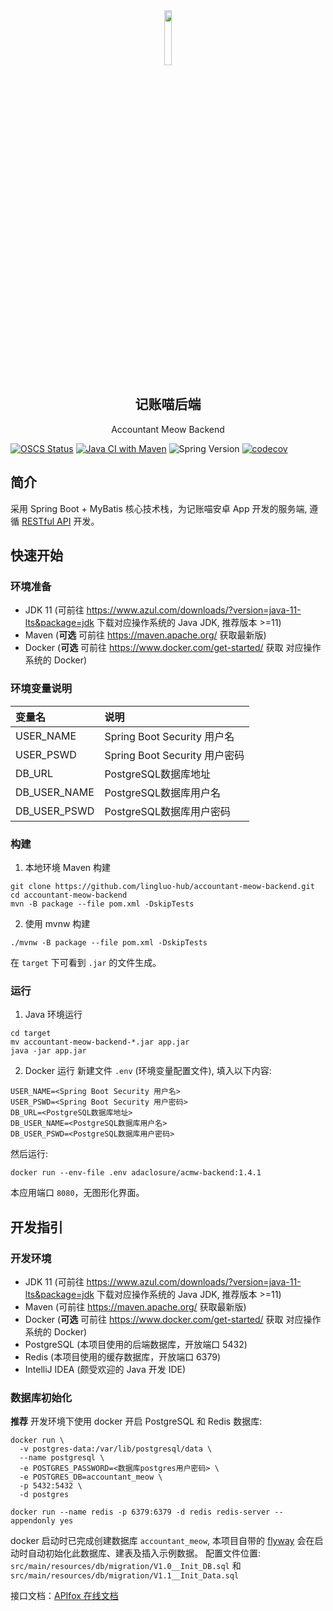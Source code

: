 <div align=center>
<img src='https://user-images.githubusercontent.com/25563773/171997432-ff332de2-f85d-44e2-87d1-67247f73df9a.png' width="15%" />
</div>
<h2 align="center">记账喵后端</h2>
<p align="center">Accountant Meow Backend</p>

[![OSCS Status](https://www.oscs1024.com/platform/badge/lingluo-hub/accountant-meow-backend.svg?size=small)](https://www.oscs1024.com/project/lingluo-hub/accountant-meow-backend?ref=badge_small)
[![Java CI with Maven](https://github.com/lingluo-hub/accountant-meow-backend/actions/workflows/maven.yml/badge.svg)](https://github.com/lingluo-hub/accountant-meow-backend/actions/workflows/maven.yml)
![Spring Version](https://img.shields.io/badge/spring%20boot-2.7.0-green)
[![codecov](https://codecov.io/gh/lingluo-hub/accountant-meow-backend/branch/main/graph/badge.svg?token=FgwEZXPtOM)](https://codecov.io/gh/lingluo-hub/accountant-meow-backend)

## 简介

采用 Spring Boot + MyBatis 核心技术栈，为记账喵安卓 App 开发的服务端, 遵循 [RESTful API](https://restfulapi.net/) 开发。

## 快速开始

### 环境准备

- JDK 11 (可前往 https://www.azul.com/downloads/?version=java-11-lts&package=jdk 下载对应操作系统的 Java JDK, 推荐版本 >=11)
- Maven (**可选** 可前往 https://maven.apache.org/ 获取最新版)
- Docker (**可选** 可前往 https://www.docker.com/get-started/ 获取 对应操作系统的 Docker)

### 环境变量说明

| 变量名          | 说明                        |
|:-------------|:--------------------------|
| USER_NAME    | Spring Boot Security 用户名  |
| USER_PSWD    | Spring Boot Security 用户密码 |
| DB_URL       | PostgreSQL数据库地址           |
| DB_USER_NAME | PostgreSQL数据库用户名          |
| DB_USER_PSWD | PostgreSQL数据库用户密码         |


### 构建

1. 本地环境 Maven 构建
```shell
git clone https://github.com/lingluo-hub/accountant-meow-backend.git
cd accountant-meow-backend
mvn -B package --file pom.xml -DskipTests
```

2. 使用 mvnw 构建
  ```shell
  ./mvnw -B package --file pom.xml -DskipTests
  ```

在 `target` 下可看到 `.jar` 的文件生成。

### 运行

1. Java 环境运行

  ```shell
  cd target
  mv accountant-meow-backend-*.jar app.jar
  java -jar app.jar
  ```

2. Docker 运行
   新建文件 `.env` (环境变量配置文件), 填入以下内容:

  ```
  USER_NAME=<Spring Boot Security 用户名>
  USER_PSWD=<Spring Boot Security 用户密码>
  DB_URL=<PostgreSQL数据库地址>
  DB_USER_NAME=<PostgreSQL数据库用户名>
  DB_USER_PSWD=<PostgreSQL数据库用户密码>
  ```

然后运行:

  ```shell
  docker run --env-file .env adaclosure/acmw-backend:1.4.1
  ```

本应用端口 `8080`，无图形化界面。

## 开发指引
### 开发环境

- JDK 11 (可前往 https://www.azul.com/downloads/?version=java-11-lts&package=jdk 下载对应操作系统的 Java JDK, 推荐版本 >=11)
- Maven (可前往 https://maven.apache.org/ 获取最新版)
- Docker (**可选** 可前往 https://www.docker.com/get-started/ 获取 对应操作系统的 Docker)
- PostgreSQL (本项目使用的后端数据库，开放端口 5432)
- Redis (本项目使用的缓存数据库，开放端口 6379)
- IntelliJ IDEA (颇受欢迎的 Java 开发 IDE)

### 数据库初始化

**推荐** 开发环境下使用 docker 开启 PostgreSQL 和 Redis 数据库: 
```shell
docker run \
  -v postgres-data:/var/lib/postgresql/data \
  --name postgresql \
  -e POSTGRES_PASSWORD=<数据库postgres用户密码> \
  -e POSTGRES_DB=accountant_meow \
  -p 5432:5432 \
  -d postgres
```

```shell
docker run --name redis -p 6379:6379 -d redis redis-server --appendonly yes
```

docker 启动时已完成创建数据库 `accountant_meow`, 本项目自带的 [flyway](https://flywaydb.org/) 会在启动时自动初始化此数据库、建表及插入示例数据。
配置文件位置: `src/main/resources/db/migration/V1.0__Init_DB.sql` 和 `src/main/resources/db/migration/V1.1__Init_Data.sql`

接口文档：[APIfox 在线文档](https://www.apifox.cn/apidoc/shared-ea01e1d8-803d-4828-988e-540fd0a572e9)
